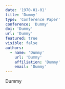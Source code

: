 ```yaml
---
date: '1970-01-01'
title: 'Dummy'
type: 'Conference Paper'
conference: 'Dummy'
doi: 'Dummy'
url: 'Dummy'
featured: true
visible: false
authors:
  - name: 'Dummy'
    url: 'Dummy'
    affiliation: 'Dummy'
    email: 'Dummy'
---
```


Dummy
